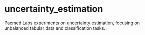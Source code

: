 # uncertainty_estimation
Pacmed Labs experiments on uncertainty estimation, focusing on unbalanced tabular data and classification tasks.
